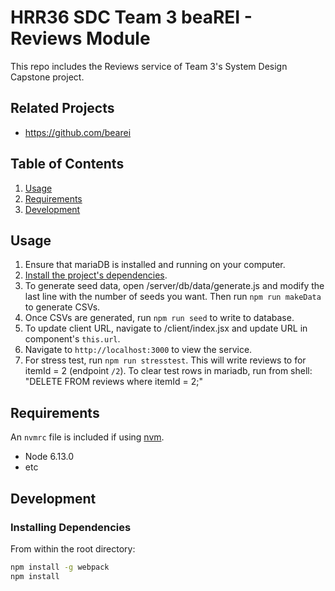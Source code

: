 # HRR36 SDC Team 3 beaREI - Reviews Module

This repo includes the Reviews service of Team 3's System Design Capstone project.

## Related Projects

  - https://github.com/bearei

## Table of Contents

1. [Usage](#Usage)
1. [Requirements](#requirements)
1. [Development](#development)

## Usage

1. Ensure that mariaDB is installed and running on your computer.
2. [Install the project's dependencies](#installing-dependencies).
3. To generate seed data, open /server/db/data/generate.js and modify the last line with the number of seeds you want.  Then run `npm run makeData` to generate CSVs.
4. Once CSVs are generated, run `npm run seed` to write to database.
5. To update client URL, navigate to /client/index.jsx and update URL in component's `this.url`.
6. Navigate to `http://localhost:3000` to view the service.
7. For stress test, run `npm run stresstest`.  This will write reviews to for itemId = 2 (endpoint `/2`).  To clear test rows in mariadb, run from shell: "DELETE FROM reviews where itemId = 2;"

## Requirements

An `nvmrc` file is included if using [nvm](https://github.com/creationix/nvm).

- Node 6.13.0
- etc

## Development

### Installing Dependencies

From within the root directory:

```sh
npm install -g webpack
npm install
```

